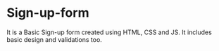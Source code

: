 # Sign-up-form
It is a Basic Sign-up form created using HTML, CSS and JS.
It includes basic design and validations too.